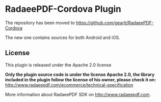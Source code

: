 # RadaeePDF-Cordova Plugin

The repository has been moved to https://github.com/gearit/RadaeePDF-Cordova

The new one contains sources for both Android and iOS.

## License

This plugin is released under the Apache 2.0 license

**Only the plugin source code is under the license Apache 2.0, the library included in the plugin follow the license of his owner, please check it on:**
http://www.radaeepdf.com/ecommerce/technical-specification

More information about RadaeePDF SDK on http://www.radaeepdf.com.
